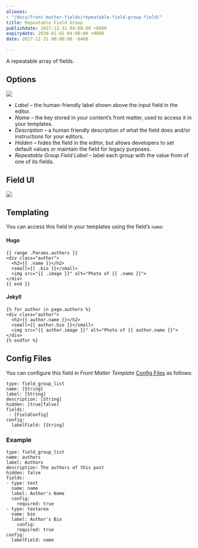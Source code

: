 ```yaml
---
aliases:
- "/docs/front-matter-fields/repeatable-field-group-field/"
title: Repeatable Field Group
publishdate: 2017-12-31 04:00:00 +0000
expirydate: 2030-01-01 04:00:00 +0000
date: 2017-12-31 00:00:00 -0400

---
```

A repeatable array of fields.

## Options
![](/uploads/2018/01/repeatable-field-group-options.png)

* _Label_ – the human-friendly label shown above the input field in the editor.
* _Name_ – the key stored in your content’s front matter, used to access it in your templates.
* _Description_ – a human friendly description of what the field does and/or instructions for your editors.
* _Hidden_ – hides the field in the editor, but allows developers to set default values or maintain the field for legacy purposes.
* _Repeatable Group Field Label_ – label each group with the value from of one of its fields.

## Field UI
![](/uploads/2018/01/repeatable-field-group-preview.png)

## Templating
You can access this field in your templates using the field’s `name`:

#### Hugo
```
{{ range .Params.authors }}
<div class="author">
  <h2>{{ .name }}</h2>
  <small>{{ .bio }}</small>
  <img src="{{ .image }}" alt="Photo of {{ .name }}">
</div>
{{ end }}
```

#### Jekyll
```
{% for author in page.authors %}
<div class="author">
  <h2>{{ author.name }}</h2>
  <small>{{ author.bio }}</small>
  <img src="{{ author.image }}" alt="Photo of {{ author.name }}">
</div>
{% endfor %} 
```

## Config Files
You can configure this field in _Front Matter Template_ [Config Files](/docs/settings/config-files/) as follows:

```
type: field_group_list
name: [String]
label: [String]
description: [String]
hidden: [true|false]
fields:
 - [FieldConfig]
config:
  labelField: [String]
```

### Example
```
type: field_group_list
name: authors
label: Authors
description: The authors of this post
hidden: false
fields:
- type: text
  name: name
  label: Author's Name
  config:
    required: true
- type: textarea
  name: bio
  label: Author's Bio 
    config:
    required: true
config:
  labelField: name
```